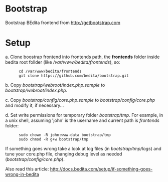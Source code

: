 Bootstrap
===========

Bootstrap BEdita frontend from http://getbootstrap.com

Setup
=====

a. Clone boostrap frontend into frontends path, the __frontends__ folder inside bedita root follder (like */var/www/bedita/frontends*), so:

```
      cd /var/www/bedita/frontends
      git clone https://github.com/bedita/bootstrap.git
```

b. Copy *bootstrap/webroot/index.php.sample* to *bootstrap/webroot/index.php*.


c. Copy *bootstrap/config/core.php.sample* to *bootstrap/config/core.php* and modify it, if necessary...


d. Set write permissions for temporary folder *bootstrap/tmp*.
    For example, in a unix shell, assuming 'john' is the username and current path is *frontends* folder:

```
      sudo chown -R john:www-data bootstrap/tmp
      sudo chmod -R g+w bootstrap/tmp
```

If something goes wrong take a look at log files (in *bootstrap/tmp/logs*) and tune your core.php file, changing debug level as needed (*bootstrap/config/core.php*).

Also read this article: http://docs.bedita.com/setup/if-something-goes-wrong-in-bedita

